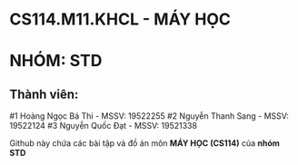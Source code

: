 # CS114.M11.KHCL - MÁY HỌC
# NHÓM: STD
## Thành viên:
#1 Hoàng Ngọc Bá Thi - MSSV: 19522255
#2 Nguyễn Thanh Sang - MSSV: 19522124
#3 Nguyễn Quốc Đạt - MSSV: 19521338

Github này chứa các bài tập và đồ án môn **MÁY HỌC (CS114)** của **nhóm STD**
